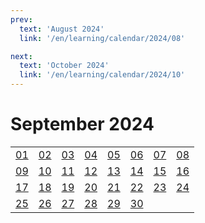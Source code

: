 ```yaml
---
prev:
  text: 'August 2024'
  link: '/en/learning/calendar/2024/08'

next:
  text: 'October 2024'
  link: '/en/learning/calendar/2024/10'
---
```

# September 2024

<table class="calendar">
	<tr>
		<td><a href=/en/learning/prob/2024/09/01>01</a><br><Badge type="danger" text="Bid"/></td>
		<td><a href=/en/learning/prob/2024/09/02>02</a><br><Badge type="warning" text="Play"/></td>
		<td><a href=/en/learning/prob/2024/09/03>03</a><br><Badge type="tip" text="Def"/></td>
		<td><a href=/en/learning/prob/2024/09/04>04</a><br><Badge type="danger" text="Bid"/></td>
		<td><a href=/en/learning/prob/2024/09/05>05</a><br><Badge type="warning" text="Play"/></td>
		<td><a href=/en/learning/prob/2024/09/06>06</a><br><Badge type="warning" text="Play"/></td>
		<td><a href=/en/learning/prob/2024/09/07>07</a><br><Badge type="warning" text="Play"/></td>
		<td><a href=/en/learning/prob/2024/09/08>08</a><br><Badge type="danger" text="Bid"/></td>
	</tr>
	<tr>
		<td><a href=/en/learning/prob/2024/09/09>09</a><br><Badge type="warning" text="Play"/></td>
		<td><a href=/en/learning/prob/2024/09/10>10</a><br><Badge type="tip" text="Def"/></td>
		<td><a href=/en/learning/prob/2024/09/11>11</a><br><Badge type="danger" text="Bid"/></td>
		<td><a href=/en/learning/prob/2024/09/12>12</a><br><Badge type="warning" text="Play"/></td>
		<td><a href=/en/learning/prob/2024/09/13>13</a><br><Badge type="tip" text="Def"/></td>
		<td><a href=/en/learning/prob/2024/09/14>14</a><br><Badge type="warning" text="Play"/></td>
		<td><a href=/en/learning/prob/2024/09/15>15</a><br><Badge type="danger" text="Bid"/></td>
		<td><a href=/en/learning/prob/2024/09/16>16</a><br><Badge type="warning" text="Play"/></td>
	</tr>
	<tr>
		<td><a href=/en/learning/prob/2024/09/17>17</a><br><Badge type="tip" text="Def"/></td>
		<td><a href=/en/learning/prob/2024/09/18>18</a><br><Badge type="danger" text="Bid"/></td>
		<td><a href=/en/learning/prob/2024/09/19>19</a><br><Badge type="warning" text="Play"/></td>
		<td><a href=/en/learning/prob/2024/09/20>20</a><br><Badge type="warning" text="Play"/></td>
		<td><a href=/en/learning/prob/2024/09/21>21</a><br><Badge type="warning" text="Play"/></td>
		<td><a href=/en/learning/prob/2024/09/22>22</a><br><Badge type="danger" text="Bid"/></td>
		<td><a href=/en/learning/prob/2024/09/23>23</a><br><Badge type="warning" text="Play"/></td>
		<td><a href=/en/learning/prob/2024/09/24>24</a><br><Badge type="tip" text="Def"/></td>
	</tr>
    <tr>
        <td><a href=/en/learning/prob/2024/09/25>25</a><br><Badge type="danger" text="Bid"/></td>
		<td><a href=/en/learning/prob/2024/09/26>26</a><br><Badge type="warning" text="Play"/></td>
		<td><a href=/en/learning/prob/2024/09/27>27</a><br><Badge type="warning" text="Play"/></td>
		<td><a href=/en/learning/prob/2024/09/28>28</a><br><Badge type="warning" text="Play"/></td>
		<td><a href=/en/learning/prob/2024/09/29>29</a><br><Badge type="danger" text="Bid"/></td>
		<td><a href=/en/learning/prob/2024/09/30>30</a><br><Badge type="warning" text="Play"/></td>
		<td></td>
		<td></td>
	</tr>
</table>

<Badge type="info" text="&uarr; Learning"/> [<Badge type="tip" text="Practice ->"/>](/en/practice/calendar/2024/09)